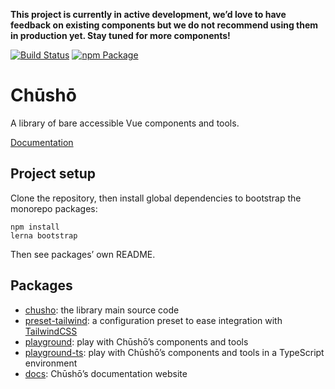 **This project is currently in active development, we’d love to have feedback on existing components but we do not recommend using them in production yet. Stay tuned for more components!**

[![Build Status](https://api.travis-ci.org/liip/chusho.svg?branch=master)](https://travis-ci.org/liip/chusho)
[![npm Package](https://img.shields.io/npm/v/chusho)](https://www.npmjs.com/package/chusho)

# Chūshō

A library of bare accessible Vue components and tools.

[Documentation](https://www.chusho.dev/guide/)

## Project setup

Clone the repository, then install global dependencies to bootstrap the monorepo packages:

```
npm install
lerna bootstrap
```

Then see packages’ own README.

## Packages

- [chusho](https://github.com/liip/chusho/tree/master/packages/chusho/): the library main source code
- [preset-tailwind](https://github.com/liip/chusho/tree/master/packages/preset-tailwind/): a configuration preset to ease integration with [TailwindCSS](https://tailwindcss.com/)
- [playground](https://github.com/liip/chusho/tree/master/packages/playground/): play with Chūshō’s components and tools
- [playground-ts](https://github.com/liip/chusho/tree/master/packages/playground-ts/): play with Chūshō’s components and tools in a TypeScript environment
- [docs](https://github.com/liip/chusho/tree/master/packages/playground-ts/): Chūshō’s documentation website

